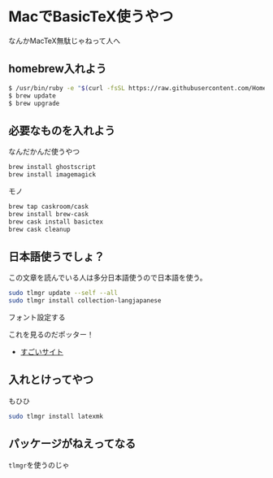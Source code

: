 # MacでBasicTeX使うやつ

なんかMacTeX無駄じゃねって人へ

## homebrew入れよう

```sh
$ /usr/bin/ruby -e "$(curl -fsSL https://raw.githubusercontent.com/Homebrew/install/master/install)"
$ brew update
$ brew upgrade
```

## 必要なものを入れよう

なんだかんだ使うやつ

```sh
brew install ghostscript
brew install imagemagick
```

モノ

```sh
brew tap caskroom/cask
brew install brew-cask
brew cask install basictex
brew cask cleanup
```

## 日本語使うでしょ？

この文章を読んでいる人は多分日本語使うので日本語を使う。

```sh
sudo tlmgr update --self --all
sudo tlmgr install collection-langjapanese
```

フォント設定する

これを見るのだポッター！

- [すごいサイト](http://qiita.com/yyamnk/items/2da2791bcee82643984f#%E6%97%A5%E6%9C%AC%E8%AA%9E%E7%92%B0%E5%A2%83%E3%82%92%E6%95%B4%E3%81%88%E3%82%8B)


## 入れとけってやつ

もひひ

```sh
sudo tlmgr install latexmk
```

## パッケージがねえってなる

`tlmgr`を使うのじゃ
